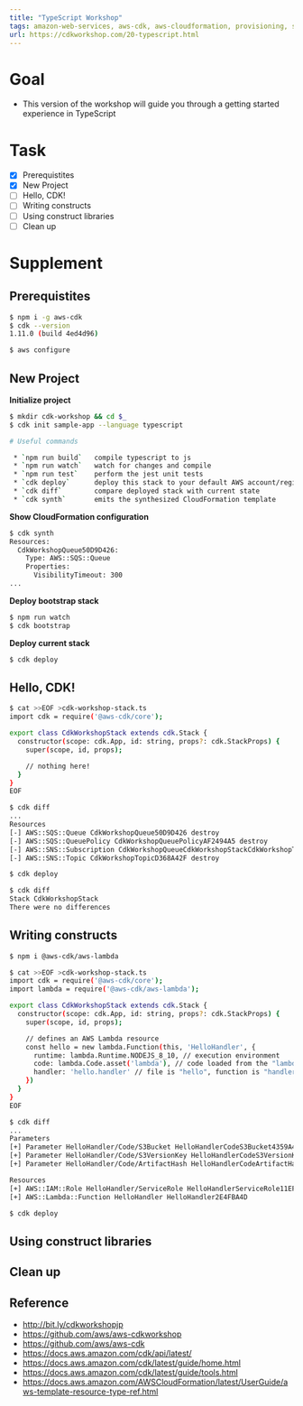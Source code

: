 ```yaml
---
title: "TypeScript Workshop"
tags: amazon-web-services, aws-cdk, aws-cloudformation, provisioning, software-deployment
url: https://cdkworkshop.com/20-typescript.html
---
```


# Goal
- This version of the workshop will guide you through a getting started experience in TypeScript

# Task
- [x] Prerequistites
- [x] New Project
- [ ] Hello, CDK!
- [ ] Writing constructs
- [ ] Using construct libraries
- [ ] Clean up

# Supplement
## Prerequistites
```sh
$ npm i -g aws-cdk
$ cdk --version
1.11.0 (build 4ed4d96)

$ aws configure
```

## New Project
**Initialize project**
```sh
$ mkdir cdk-workshop && cd $_
$ cdk init sample-app --language typescript

# Useful commands

 * `npm run build`   compile typescript to js
 * `npm run watch`   watch for changes and compile
 * `npm run test`    perform the jest unit tests
 * `cdk deploy`      deploy this stack to your default AWS account/region
 * `cdk diff`        compare deployed stack with current state
 * `cdk synth`       emits the synthesized CloudFormation template
```

**Show CloudFormation configuration**
```sh
$ cdk synth
Resources:
  CdkWorkshopQueue50D9D426:
    Type: AWS::SQS::Queue
    Properties:
      VisibilityTimeout: 300
...
```

**Deploy bootstrap stack**
```sh
$ npm run watch
$ cdk bootstrap
```

**Deploy current stack**
```sh
$ cdk deploy
```

## Hello, CDK!
```sh
$ cat >>EOF >cdk-workshop-stack.ts
import cdk = require('@aws-cdk/core');

export class CdkWorkshopStack extends cdk.Stack {
  constructor(scope: cdk.App, id: string, props?: cdk.StackProps) {
    super(scope, id, props);

    // nothing here!
  }
}
EOF

$ cdk diff
...
Resources
[-] AWS::SQS::Queue CdkWorkshopQueue50D9D426 destroy
[-] AWS::SQS::QueuePolicy CdkWorkshopQueuePolicyAF2494A5 destroy
[-] AWS::SNS::Subscription CdkWorkshopQueueCdkWorkshopStackCdkWorkshopTopicD7BE96438B5AD106 destroy
[-] AWS::SNS::Topic CdkWorkshopTopicD368A42F destroy

$ cdk deploy

$ cdk diff
Stack CdkWorkshopStack
There were no differences
```

## Writing constructs
```sh
$ npm i @aws-cdk/aws-lambda

$ cat >>EOF >cdk-workshop-stack.ts
import cdk = require('@aws-cdk/core');
import lambda = require('@aws-cdk/aws-lambda');

export class CdkWorkshopStack extends cdk.Stack {
  constructor(scope: cdk.App, id: string, props?: cdk.StackProps) {
    super(scope, id, props);

    // defines an AWS Lambda resource
    const hello = new lambda.Function(this, 'HelloHandler', {
      runtime: lambda.Runtime.NODEJS_8_10, // execution environment
      code: lambda.Code.asset('lambda'), // code loaded from the "lambda" directory
      handler: 'hello.handler' // file is "hello", function is "handler"
    })
  }
}
EOF

$ cdk diff
...
Parameters
[+] Parameter HelloHandler/Code/S3Bucket HelloHandlerCodeS3Bucket4359A483: {"Type":"String","Description":"S3 bucket for asset \"CdkWorkshopStack/HelloHandler/Code\""}
[+] Parameter HelloHandler/Code/S3VersionKey HelloHandlerCodeS3VersionKey07D12610: {"Type":"String","Description":"S3 key for asset version \"CdkWorkshopStack/HelloHandler/Code\""}
[+] Parameter HelloHandler/Code/ArtifactHash HelloHandlerCodeArtifactHash5DF4E4B6: {"Type":"String","Description":"Artifact hash for asset \"CdkWorkshopStack/HelloHandler/Code\""}

Resources
[+] AWS::IAM::Role HelloHandler/ServiceRole HelloHandlerServiceRole11EF7C63
[+] AWS::Lambda::Function HelloHandler HelloHandler2E4FBA4D

$ cdk deploy
```

## Using construct libraries
## Clean up

## Reference
- http://bit.ly/cdkworkshopjp
- https://github.com/aws/aws-cdkworkshop
- https://github.com/aws/aws-cdk
- https://docs.aws.amazon.com/cdk/api/latest/
- https://docs.aws.amazon.com/cdk/latest/guide/home.html
- https://docs.aws.amazon.com/cdk/latest/guide/tools.html
- https://docs.aws.amazon.com/AWSCloudFormation/latest/UserGuide/aws-template-resource-type-ref.html
